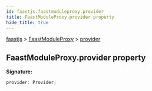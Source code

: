 ```yaml
---
id: faastjs.faastmoduleproxy.provider
title: FaastModuleProxy.provider property
hide_title: true
---
```

[faastjs](./faastjs.md) &gt; [FaastModuleProxy](./faastjs.faastmoduleproxy.md) &gt; [provider](./faastjs.faastmoduleproxy.provider.md)

## FaastModuleProxy.provider property

<b>Signature:</b>

```typescript
provider: Provider;
```